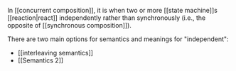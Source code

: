 In [[concurrent composition]], it is when two or more [[state machine]]s [[reaction|react]] independently rather than synchronously (i.e., the opposite of [[synchronous composition]]).

There are two main options for semantics and meanings for "independent":
* [[interleaving semantics]]
* [[Semantics 2]]
